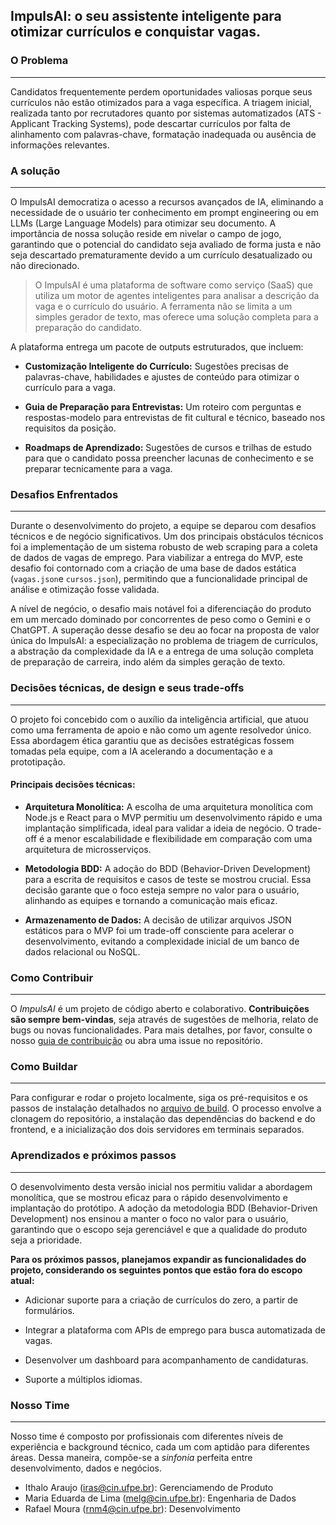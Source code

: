 ## ImpulsAI: o seu assistente inteligente para otimizar currículos e conquistar vagas.

### O Problema
---
Candidatos frequentemente perdem oportunidades valiosas porque seus currículos não estão otimizados para a vaga específica. A triagem inicial, realizada tanto por recrutadores quanto por sistemas automatizados (ATS - Applicant Tracking Systems), pode descartar currículos por falta de alinhamento com palavras-chave, formatação inadequada ou ausência de informações relevantes.

### A solução
---
O ImpulsAI democratiza o acesso a recursos avançados de IA, eliminando a necessidade de o usuário ter conhecimento em prompt engineering ou em LLMs (Large Language Models) para otimizar seu documento. A importância de nossa solução reside em nivelar o campo de jogo, garantindo que o potencial do candidato seja avaliado de forma justa e não seja descartado prematuramente devido a um currículo desatualizado ou não direcionado.

> O ImpulsAI é uma plataforma de software como serviço (SaaS) que utiliza um motor de agentes inteligentes para analisar a descrição da vaga e o currículo do usuário. A ferramenta não se limita a um simples gerador de texto, mas oferece uma solução completa para a preparação do candidato.

A plataforma entrega um pacote de outputs estruturados, que incluem:

* **Customização Inteligente do Currículo:** Sugestões precisas de palavras-chave, habilidades e ajustes de conteúdo para otimizar o currículo para a vaga.

* **Guia de Preparação para Entrevistas:** Um roteiro com perguntas e respostas-modelo para entrevistas de fit cultural e técnico, baseado nos requisitos da posição.

* **Roadmaps de Aprendizado:** Sugestões de cursos e trilhas de estudo para que o candidato possa preencher lacunas de conhecimento e se preparar tecnicamente para a vaga.

### Desafios Enfrentados
---
Durante o desenvolvimento do projeto, a equipe se deparou com desafios técnicos e de negócio significativos. Um dos principais obstáculos técnicos foi a implementação de um sistema robusto de web scraping para a coleta de dados de vagas de emprego. Para viabilizar a entrega do MVP, este desafio foi contornado com a criação de uma base de dados estática (`vagas.json`e `cursos.json`), permitindo que a funcionalidade principal de análise e otimização fosse validada.

A nível de negócio, o desafio mais notável foi a diferenciação do produto em um mercado dominado por concorrentes de peso como o Gemini e o ChatGPT. A superação desse desafio se deu ao focar na proposta de valor única do ImpulsAI: a especialização no problema de triagem de currículos, a abstração da complexidade da IA e a entrega de uma solução completa de preparação de carreira, indo além da simples geração de texto.

### Decisões técnicas, de design e seus trade-offs
---
O projeto foi concebido com o auxílio da inteligência artificial, que atuou como uma ferramenta de apoio e não como um agente resolvedor único. Essa abordagem ética garantiu que as decisões estratégicas fossem tomadas pela equipe, com a IA acelerando a documentação e a prototipação.

#### Principais decisões técnicas:

* **Arquitetura Monolítica:** A escolha de uma arquitetura monolítica com Node.js e React para o MVP permitiu um desenvolvimento rápido e uma implantação simplificada, ideal para validar a ideia de negócio. O trade-off é a menor escalabilidade e flexibilidade em comparação com uma arquitetura de microsserviços.

* **Metodologia BDD:** A adoção do BDD (Behavior-Driven Development) para a escrita de requisitos e casos de teste se mostrou crucial. Essa decisão garante que o foco esteja sempre no valor para o usuário, alinhando as equipes e tornando a comunicação mais eficaz.

* **Armazenamento de Dados:** A decisão de utilizar arquivos JSON estáticos para o MVP foi um trade-off consciente para acelerar o desenvolvimento, evitando a complexidade inicial de um banco de dados relacional ou NoSQL.

### Como Contribuir
---
O _ImpulsAI_ é um projeto de código aberto e colaborativo. **Contribuições são sempre bem-vindas**, seja através de sugestões de melhoria, relato de bugs ou novas funcionalidades. Para mais detalhes, por favor, consulte o nosso [guia de contribuição](docs/contribute.md) ou abra uma issue no repositório.

### Como Buildar
---
Para configurar e rodar o projeto localmente, siga os pré-requisitos e os passos de instalação detalhados no [arquivo de build](docs/build.md). O processo envolve a clonagem do repositório, a instalação das dependências do backend e do frontend, e a inicialização dos dois servidores em terminais separados.

### Aprendizados e próximos passos
---
O desenvolvimento desta versão inicial nos permitiu validar a abordagem monolítica, que se mostrou eficaz para o rápido desenvolvimento e implantação do protótipo. A adoção da metodologia BDD (Behavior-Driven Development) nos ensinou a manter o foco no valor para o usuário, garantindo que o escopo seja gerenciável e que a qualidade do produto seja a prioridade.

**Para os próximos passos, planejamos expandir as funcionalidades do projeto, considerando os seguintes pontos que estão fora do escopo atual:**

* Adicionar suporte para a criação de currículos do zero, a partir de formulários.

* Integrar a plataforma com APIs de emprego para busca automatizada de vagas.

* Desenvolver um dashboard para acompanhamento de candidaturas.

* Suporte a múltiplos idiomas.

### Nosso Time
---
Nosso time é composto por profissionais com diferentes níveis de experiência e background técnico, cada um com aptidão para diferentes áreas. Dessa maneira, compõe-se a _sinfonia_ perfeita entre desenvolvimento, dados e negócios.

- Ithalo Araujo (iras@cin.ufpe.br): Gerenciamendo de Produto
- Maria Eduarda de Lima (melg@cin.ufpe.br): Engenharia de Dados
- Rafael Moura (rnm4@cin.ufpe.br): Desenvolvimento